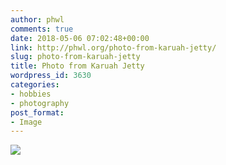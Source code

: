 ```yaml
---
author: phwl
comments: true
date: 2018-05-06 07:02:48+00:00
link: http://phwl.org/photo-from-karuah-jetty/
slug: photo-from-karuah-jetty
title: Photo from Karuah Jetty
wordpress_id: 3630
categories:
- hobbies
- photography
post_format:
- Image
---
```


[![](/assets/images/2018/05/DSC_5851-681x1024.jpg)](/assets/images/2018/05/DSC_5851.jpg)
